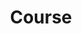 ---
layout: default
title: Course
nav_order: 4
description: "참여한 과정의 내용을 기록합니다."
has_children: true
---